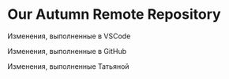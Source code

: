 # Our Autumn Remote Repository

Изменения, выполненные в VSCode

Изменения, выполненные в GitHub

Изменения, выполненные Татьяной
